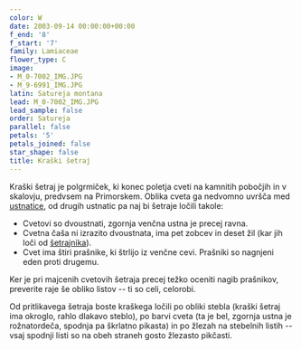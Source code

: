 ```yaml
---
color: W
date: 2003-09-14 00:00:00+00:00
f_end: '8'
f_start: '7'
family: Lamiaceae
flower_type: C
image:
- M_0-7002_IMG.JPG
- M_9-6991_IMG.JPG
latin: Satureja montana
lead: M_0-7002_IMG.JPG
lead_sample: false
order: Satureja
parallel: false
petals: '5'
petals_joined: false
star_shape: false
title: Kraški šetraj
---
```

Kraški šetraj je polgrmiček, ki konec poletja cveti na kamnitih pobočjih in v skalovju, predvsem na Primorskem. Oblika cveta ga nedvomno uvršča med [ustnatice](../family/lamiaceae/), od drugih ustnatic pa naj bi šetraje ločili takole:

-   Cvetovi so dvoustnati, zgornja venčna ustna je precej ravna.
-   Cvetna čaša ni izrazito dvoustnata, ima pet zobcev in deset žil (kar jih loči od [šetrajnika](../acinosalpinus/)).
-   Cvet ima štiri prašnike, ki štrlijo iz venčne cevi. Prašniki so nagnjeni eden proti drugemu.

Ker je pri majcenih cvetovih šetraja precej težko oceniti nagib prašnikov, preverite raje še obliko listov -- ti so celi, celorobi.

Od pritlikavega šetraja boste kraškega ločili po obliki stebla (kraški šetraj ima okroglo, rahlo dlakavo steblo), po barvi cveta (ta je bel, zgornja ustna je rožnatordeča, spodnja pa škrlatno pikasta) in po žlezah na stebelnih listih -- vsaj spodnji listi so na obeh straneh gosto žlezasto pikčasti.
